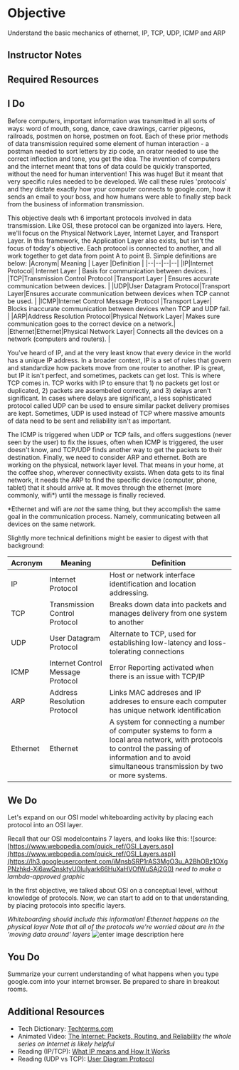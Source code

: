 # Objective
Understand the basic mechanics of ethernet, IP, TCP, UDP, ICMP and ARP
## Instructor Notes


## Required Resources



## I Do

Before computers, important information was transmitted in all sorts of ways: word of mouth, song, dance, cave drawings, carrier pigeons,  railroads, postmen on horse, postmen on foot. Each of these prior methods of data transmission required some element of human interaction - a postman needed to sort letters by zip code, an orator needed to use the correct inflection and tone, you get the idea. The invention of computers and the internet meant that tons of data could be quickly transported, without the need for human intervention! This was huge! But it meant that very specific rules needed to be developed. We call these rules 'protocols' and they dictate exactly how your computer connects to google.com, how it sends an email to your boss, and how humans were able to finally step back from the business of information transmission. 

This objective deals wth 6 important protocols involved in data transmission. Like OSI, these protocol can be organized into layers. Here, we'll focus on the Physical Network Layer, Internet Layer, and Transport Layer. In this framework, the Application Layer also exists, but isn't the focus of today's objective. Each protocol is connected to another, and all work together to get data from point A to point B. Simple definitions are below: 
|Acronym| Meaning | Layer |Definition  |
|--|--|--|--|
|IP|Internet Protocol| Internet Layer | Basis for communication between devices.  |
|TCP|Transmission Control Protocol |Transport Layer | Ensures accurate communication between devices.  |
|UDP|User Datagram Protocol|Transport Layer|Ensures accurate communication between devices when TCP cannot be used. |
|ICMP|Internet Control Message Protocol |Transport Layer| Blocks inaccurate communication between devices when TCP and UDP fail. |
|ARP|Address Resolution Protocol|Physical Network Layer| Makes sure communication goes to the correct device on a network.|
|Ethernet|Ethernet|Physical Network Layer| Connects all the devices on a network (computers and routers). |

You've heard of IP, and at the very least know that every device in the world has a unique IP address. In a broader context, IP is a set of rules that govern and standardize how packets move from one router to another. IP is great, but IP it isn't perfect, and sometimes, packets can get lost. This is where TCP comes in. TCP works with IP to ensure that 1) no packets get lost or duplicated, 2) packets are assembeled correctly, and 3) delays aren't significant. In cases where delays are significant, a less sophisticated protocol called UDP can be used to ensure similar packet delivery promises are kept. Sometimes, UDP is used instead of TCP where massive amounts of data need to be sent and reliability isn't as important. 

The ICMP is triggered when UDP or TCP fails, and offers suggestions (never seen by the user) to fix the issues, often when ICMP is triggered, the user doesn't know, and TCP/UDP finds another way to get the packets to their destination. Finally, we need to consider ARP and ethernet. Both are working on the physical, network layer level. That means in your home, at the coffee shop, wherever connectivity exsists. When data gets to its final network, it needs the ARP to find the specific device (computer, phone, tablet) that it should arrive at. It moves through the ethernet (more commonly, wifi*) until the message is finally recieved. 

*Ethernet and wifi are _not_ the same thing, but they accomplish the same goal in the communication process. Namely, communicating between all devices on the same network. 


Slightly more technical definitions might be easier to digest with that background: 

|Acronym| Meaning | Definition  |
|--|--|--|
|IP|Internet Protocol|Host or network interface identification and location addressing. |
|TCP|Transmission Control Protocol |Breaks down data into packets and manages delivery from one system to another |
|UDP|User Datagram Protocol|Alternate to TCP, used for establishing low-latency and loss-tolerating connections |
|ICMP|Internet Control Message Protocol |Error Reporting activated when there is an issue with TCP/IP|
|ARP|Address Resolution Protocol|Links MAC addreses and IP addreses to ensure each computer has unique network identification|
|Ethernet|Ethernet|A system for connecting a number of computer systems to form a local area network, with protocols to control the passing of information and to avoid simultaneous transmission by two or more systems.  |

## We Do
Let's expand on our OSI model whiteboarding activity by placing each protocol into an OSI layer. 

Recall that our OSI modelcontains 7 layers, and looks like this:
![source: [https://www.webopedia.com/quick_ref/OSI_Layers.asp](https://www.webopedia.com/quick_ref/OSI_Layers.asp)](https://lh3.googleusercontent.com/iMnsbSRP1rAS3MgO3u_A2BhOBz1OXgPNzhkd-Xi6awQnsktyU0Iulyark66HuXaHVOfWuSAj2G0) *need to make a lambda-approved graphic*
 
In the first objective, we talked about OSI on a conceptual level, without knowledge of protocols. Now, we can start to add on to that understanding, by placing protocols into specific layers. 


*Whiteboarding should include this information!
Ethernet happens on the physical layer
Note that all of the protocols we're worried about are in the 'moving data around' layers* 
![enter image description here](https://lh3.googleusercontent.com/VlhP4wEeA5VqVRrgEqmUoECuTq28G9UFdMcRQZuTwu0GJSJqaNHFYhWLR1-xOeIY9nxg5LAs63Y)

## You Do
Summarize your current understanding of what happens when you type google.com into your internet browser. Be prepared to share in breakout rooms. 


## Additional Resources

- Tech Dictionary: [Techterms.com]((https://techterms.com/))
- Animated Video: [The Internet: Packets, Routing, and Reliability]([https://www.youtube.com/watch?v=AYdF7b3nMto](https://www.youtube.com/watch?v=AYdF7b3nMto)) *the whole series on Internet is likely helpful*
- Reading (IP/TCP): [What IP means and How It Works](https://www.lifewire.com/internet-protocol-explained-3426713)
- Reading (UDP vs TCP): [User Diagram Protocol](https://www.lifewire.com/user-datagram-protocol-817976)

<!--stackedit_data:
eyJoaXN0b3J5IjpbMTQwODUxNDI5OSwyNjE5OTgyMl19
-->